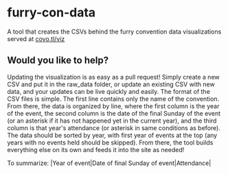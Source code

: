 # furry-con-data
A tool that creates the CSVs behind the furry convention data visualizations served at [coyo.tl/viz](coyo.tl/viz)

## Would you like to help?
Updating the visualization is as easy as a pull request! Simply create a new CSV and put it in the raw_data folder, or update an existing CSV with new data, and your updates can be live quickly and easily. The format of the CSV files is simple. The first line contains only the name of the convention. From there, the data is organized by line, where the first column is the year of the event, the second column is the date of the final Sunday of the event (or an asterisk if it has not happened yet in the current year), and the third column is that year's attendance (or asterisk in same conditions as before). The data should be sorted by year, with first year of events at the top (any years with no events held should be skipped). From there, the tool builds everything else on its own and feeds it into the site as needed!

To summarize:
|Year of event|Date of final Sunday of event|Attendance|
